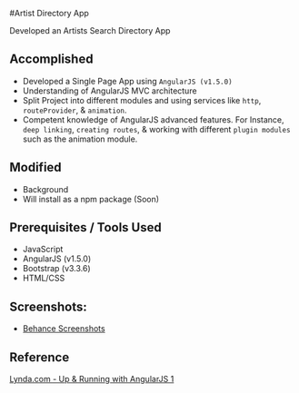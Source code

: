 #Artist Directory App

Developed an Artists Search Directory App 

## Accomplished
* Developed a Single Page App using `AngularJS (v1.5.0)`
* Understanding of AngularJS MVC architecture 
* Split Project into different modules and using services like `http`, `routeProvider`, & `animation`. 
* Competent knowledge of AngularJS advanced features. For Instance,  `deep linking`, `creating routes`, & working with different `plugin modules` such as the animation module.

## Modified
* Background
* Will install as a npm package (Soon)

## Prerequisites / Tools Used

* JavaScript
* AngularJS (v1.5.0)
* Bootstrap (v3.3.6)
* HTML/CSS

## Screenshots:

* [Behance Screenshots](http://)

## Reference

[Lynda.com - Up & Running with AngularJS 1](http://www.lynda.com/AngularJS-tutorials/Up-Running-AngularJS/154414-2.html?tsd=1)
